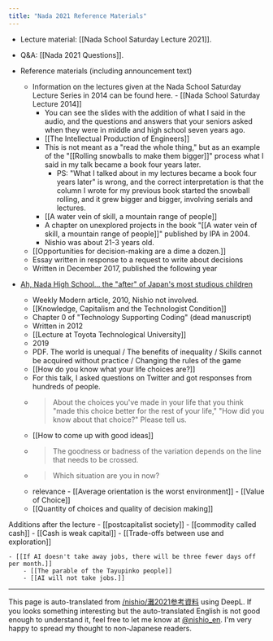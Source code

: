```yaml
---
title: "Nada 2021 Reference Materials"
---
```


- Lecture material: [[Nada School Saturday Lecture 2021]].
- Q&A: [[Nada 2021 Questions]].

- Reference materials (including announcement text)
    - Information on the lectures given at the Nada School Saturday Lecture Series in 2014 can be found here.
            - [[Nada School Saturday Lecture 2014]]
        - You can see the slides with the addition of what I said in the audio, and the questions and answers that your seniors asked when they were in middle and high school seven years ago.
        - [[The Intellectual Production of Engineers]]
        - This is not meant as a "read the whole thing," but as an example of the "[[Rolling snowballs to make them bigger]]" process what I said in my talk became a book four years later.
            - PS: "What I talked about in my lectures became a book four years later" is wrong, and the correct interpretation is that the column I wrote for my previous book started the snowball rolling, and it grew bigger and bigger, involving serials and lectures.
        - [[A water vein of skill, a mountain range of people]]
        - A chapter on unexplored projects in the book "[[A water vein of skill, a mountain range of people]]" published by IPA in 2004.
        - Nishio was about 21-3 years old.
    - [[Opportunities for decision-making are a dime a dozen.]]
    - Essay written in response to a request to write about decisions
    - Written in December 2017, published the following year
- [Ah, Nada High School... the "after" of Japan's most studious children](https://gendai.ismedia.jp/articles/-/545)
    - Weekly Modern article, 2010, Nishio not involved.
    - [[Knowledge, Capitalism and the Technologist Condition]]
    - Chapter 0 of "Technology Supporting Coding" (dead manuscript)
    - Written in 2012
    - [[Lecture at Toyota Technological University]]
    - 2019
    - PDF. The world is unequal / The benefits of inequality / Skills cannot be acquired without practice / Changing the rules of the game
    - [[How do you know what your life choices are?]]
    - For this talk, I asked questions on Twitter and got responses from hundreds of people.
    - > About the choices you've made in your life that you think "made this choice better for the rest of your life," "How did you know about that choice?" Please tell us.
    - [[How to come up with good ideas]]
    - > The goodness or badness of the variation depends on the line that needs to be crossed.
    - >  Which situation are you in now?
    - relevance
            - [[Average orientation is the worst environment]]
            - [[Value of Choice]]
    - [[Quantity of choices and quality of decision making]]

Additions after the lecture
    - [[postcapitalist society]]
        - [[commodity called cash]]
        - [[Cash is weak capital]]
    - [[Trade-offs between use and exploration]]

    - [[If AI doesn't take away jobs, there will be three fewer days off per month.]]
        - [[The parable of the Tayupinko people]]
        - [[AI will not take jobs.]]

---
This page is auto-translated from [/nishio/灘2021参考資料](https://scrapbox.io/nishio/灘2021参考資料) using DeepL. If you looks something interesting but the auto-translated English is not good enough to understand it, feel free to let me know at [@nishio_en](https://twitter.com/nishio_en). I'm very happy to spread my thought to non-Japanese readers.